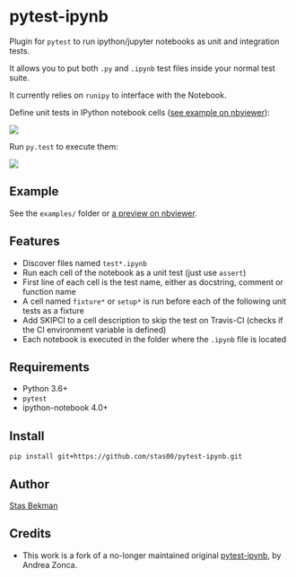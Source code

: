 # pytest-ipynb

Plugin for `pytest` to run ipython/jupyter notebooks as unit and integration tests.

It allows you to put both `.py` and `.ipynb` test files inside your normal test suite.

It currently relies on `runipy` to interface with the Notebook.

Define unit tests in IPython notebook cells ([see example on
nbviewer](http://nbviewer.ipython.org/github/stas00/pytest-ipynb/blob/master/examples/test_series_plots.ipynb)):

![](https://github.com/stas00/pytest-ipynb/raw/master/img/pytest-ipynb_notebook.png)

Run `py.test` to execute them:

![](https://github.com/stas00/pytest-ipynb/raw/master/img/pytest-ipynb_output.png)

## Example

See the `examples/` folder or [a preview on
nbviewer](http://nbviewer.ipython.org/github/stas00/pytest-ipynb/blob/master/examples/test_series_plots.ipynb).

## Features

-   Discover files named `test*.ipynb`
-   Run each cell of the notebook as a unit test (just use `assert`)
-   First line of each cell is the test name, either as docstring,
    comment or function name
-   A cell named `fixture*` or `setup*` is run before each of the
    following unit tests as a fixture
-   Add SKIPCI to a cell description to skip the test on Travis-CI
    (checks if the CI environment variable is defined)
-   Each notebook is executed in the folder where the `.ipynb` file is
    located

## Requirements

-   Python 3.6+
-   `pytest`
-   ipython-notebook 4.0+

## Install

```
pip install git+https://github.com/stas00/pytest-ipynb.git
```

## Author

[Stas Bekman](https://github.com/stas00/)


## Credits

- This work is a fork of a no-longer maintained original  [pytest-ipynb](https://github.com/zonca/pytest-ipynb), by Andrea Zonca.
